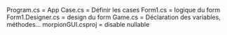 Program.cs = App
Case.cs = Définir les cases
Form1.cs = logique du form
Form1.Designer.cs = design du form
Game.cs = Déclaration des variables, méthodes...
morpionGUI.csproj = disable nullable